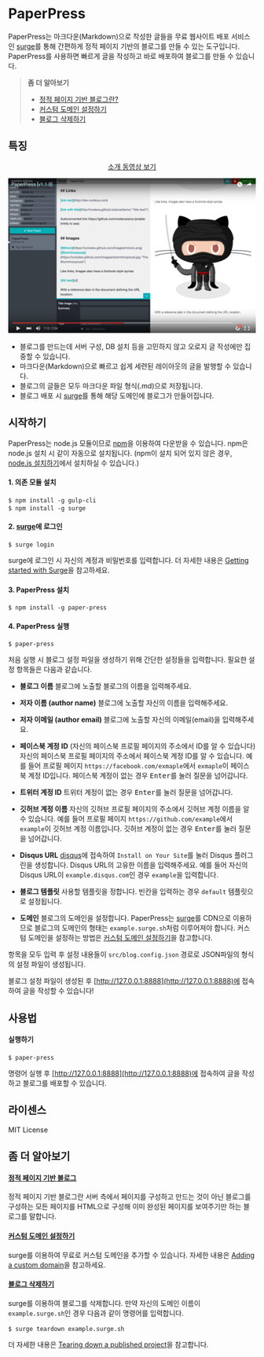 # PaperPress
PaperPress는 마크다운(Markdown)으로 작성한 글들을 무료 웹사이트 배포 서비스인 [surge](https://surge.sh/)를 통해 간편하게 정적 페이지 기반의 블로그를 만들 수 있는 도구입니다. PaperPress를 사용하면 빠르게 글을 작성하고 바로 배포하여 블로그를 만들 수 있습니다.


> **좀 더 알아보기**
> * <a id="paper-press-sel-1" href="#paper-press-help-1">정적 페이지 기반 블로그란?</a>
> * <a id="paper-press-sel-2" href="#paper-press-help-2">커스텀 도메인 설정하기</a>
> * <a id="paper-press-sel-3" href="#paper-press-help-3">블로그 삭제하기</a>

## 특징

<p align="center"><a href="https://youtu.be/2IUwsdlw0to">소개 동영상 보기</a></p>


[![img](https://github.com/seokju-na/paper-press/blob/master/docs/imgs/Video-thumbnail-v1.1.0.png)](https://youtu.be/2IUwsdlw0to)



* 블로그를 만드는데 서버 구성, DB 설치 등을 고민하지 않고 오로지 글 작성에만 집중할 수 있습니다.
* 마크다운(Markdown)으로 빠르고 쉽게 세련된 레이아웃의 글을 발행할 수 있습니다.
* 블로그의 글들은 모두 마크다운 파일 형식(.md)으로 저장됩니다.
* 블로그 배포 시 [surge](https://surge.sh)를 통해 해당 도메인에 블로그가 만들어집니다.


## 시작하기

PaperPress는 node.js 모듈이므로 [npm](https://www.npmjs.com/)을 이용하여 다운받을 수 있습니다. npm은 node.js 설치 시 같이 자동으로 설치됩니다. (npm이 설치 되어 있지 않은 경우, [node.js 설치하기](https://nodejs.org/ko/)에서 설치하실 수 있습니다.)


#### 1. 의존 모듈 설치

```shell
$ npm install -g gulp-cli
$ npm install -g surge
```

#### 2. [surge](https://surge.sh)에 로그인

```shell
$ surge login
```

surge에 로그인 시 자신의 계정과 비밀번호를 입력합니다. 더 자세한 내용은 [Getting started with Surge](https://surge.sh/help/getting-started-with-surge)을 참고하세요.


#### 3. PaperPress 설치

```shell
$ npm install -g paper-press
```

#### 4. PaperPress 실행

```shell
$ paper-press
```


처음 실행 시 블로그 설정 파일을 생성하기 위해 간단한 설정들을 입력합니다. 필요한 설정 항목들은 다음과 같습니다.


* **블로그 이름**
블로그에 노출할 블로그의 이름을 입력해주세요.

* **저자 이름 (author name)**
블로그에 노출할 자신의 이름을 입력해주세요.

* **저자 이메일 (author email)**
블로그에 노출할 자신의 이메일(email)을 입력해주세요.

* **페이스북 계정 ID** (자신의 페이스북 프로필 페이지의 주소에서 ID를 알 수 있습니다)
자신의 페이스북 프로필 페이지의 주소에서 페이스북 계정 ID를 알 수 있습니다. 예를 들어 프로필 페이지 ``https://facebook.com/exmaple``에서 ``exmaple``이 페이스북 계정 ID입니다.
페이스북 계정이 없는 경우 <kbd>Enter</kbd>를 눌러 질문을 넘어갑니다.

* **트위터 계정 ID**
트위터 계정이 없는 경우 <kbd>Enter</kbd>를 눌러 질문을 넘어갑니다.

* **깃허브 계정 이름**
자신의 깃허브 프로필 페이지의 주소에서 깃허브 계정 이름을 알 수 있습니다. 예를 들어 프로필 페이지 ``https://github.com/example``에서 ``example``이 깃허브 계정 이름입니다.
깃허브 계정이 없는 경우 <kbd>Enter</kbd>를 눌러 질문을 넘어갑니다.

* **Disqus URL**
[disqus](https://publishers.disqus.com/)에 접속하여 ``Install on Your Site``를 눌러 Disqus 플러그린을 생성합니다. Disqus URL의 고유한 이름을 입력해주세요. 예를 들어 자신의 Disqus URL이 ``example.disqus.com``인 경우 ``example``을 입력합니다.

* **블로그 템플릿**
사용할 템플릿을 정합니다. 빈칸을 입력하는 경우 ``default`` 템플릿으로 설정됩니다.

* **도메인**
블로그의 도메인을 설정합니다. PaperPress는 [surge](https://surge.sh)를 CDN으로 이용하므로 블로그의 도메인의 형태는 ``example.surge.sh``처럼 이루어져야 합니다. 커스텀 도메인을 설정하는 방법은 <a href="#paper-press-help-2">커스텀 도메인 설정하기</a>을 참고합니다.


항목을 모두 입력 후 설정 내용들이 ``src/blog.config.json`` 경로로 JSON파일의 형식의 설정 파일이 생성됩니다.

블로그 설정 파일이 생성된 후 [http://127.0.0.1:8888](http://127.0.0.1:8888)에 접속하여 글을 작성할 수 있습니다!


## 사용법

#### 실행하기

```shell
$ paper-press
```

명령어 실행 후 [http://127.0.0.1:8888](http://127.0.0.1:8888)에 접속하여 글을 작성하고 블로그를 배포할 수 있습니다.


## 라이센스

MIT License



## 좀 더 알아보기

#### <a id="paper-press-help-1" href="#paper-press-sel-1">정적 페이지 기반 블로그</a>

정적 페이지 기반 블로그란 서버 측에서 페이지를 구성하고 만드는 것이 아닌 블로그를 구성하는 모든 페이지를 HTML으로 구성해 이미 완성된 페이지를 보여주기만 하는 블로그를 말합니다.

#### <a id="paper-press-help-2" href="#paper-press-sel-2">커스텀 도메인 설정하기</a>

surge를 이용하여 무료로 커스텀 도메인을 추가할 수 있습니다. 자세한 내용은 [Adding a custom domain](https://surge.sh/help/adding-a-custom-domain)을 참고하세요.

#### <a id="paper-press-help-3" href="#paper-press-sel-3">블로그 삭제하기</a>

surge를 이용하여 블로그를 삭제합니다. 만약 자신의 도메인 이름이 ``example.surge.sh``인 경우 다음과 같이 명령어를 입력합니다.
```shell
$ surge teardown example.surge.sh
```
더 자세한 내용은 [Tearing down a published project](https://surge.sh/help/tearing-down-a-project)을 참고합니다.



